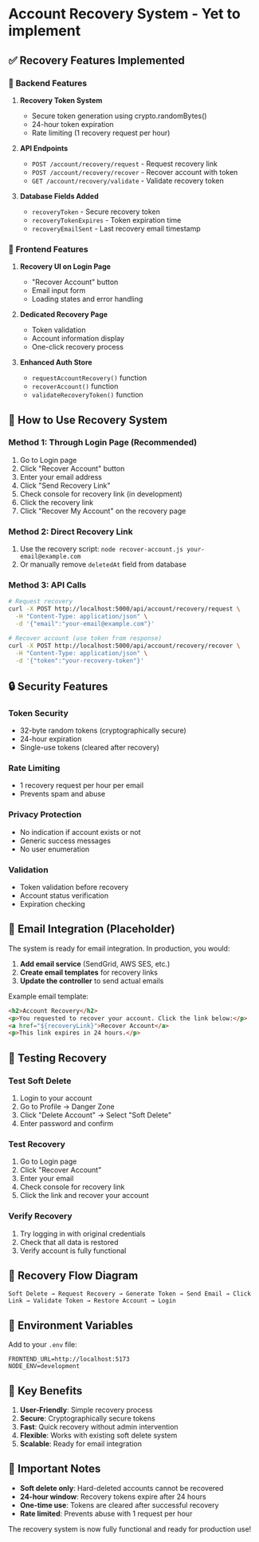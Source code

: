 # Account Recovery System - Yet to implement

## ✅ **Recovery Features Implemented**

### 🔧 **Backend Features**
1. **Recovery Token System**
   - Secure token generation using crypto.randomBytes()
   - 24-hour token expiration
   - Rate limiting (1 recovery request per hour)

2. **API Endpoints**
   - `POST /account/recovery/request` - Request recovery link
   - `POST /account/recovery/recover` - Recover account with token
   - `GET /account/recovery/validate` - Validate recovery token

3. **Database Fields Added**
   - `recoveryToken` - Secure recovery token
   - `recoveryTokenExpires` - Token expiration time
   - `recoveryEmailSent` - Last recovery email timestamp

### 🎨 **Frontend Features**
1. **Recovery UI on Login Page**
   - "Recover Account" button
   - Email input form
   - Loading states and error handling

2. **Dedicated Recovery Page**
   - Token validation
   - Account information display
   - One-click recovery process

3. **Enhanced Auth Store**
   - `requestAccountRecovery()` function
   - `recoverAccount()` function
   - `validateRecoveryToken()` function

## 🚀 **How to Use Recovery System**

### **Method 1: Through Login Page (Recommended)**
1. Go to Login page
2. Click "Recover Account" button
3. Enter your email address
4. Click "Send Recovery Link"
5. Check console for recovery link (in development)
6. Click the recovery link
7. Click "Recover My Account" on the recovery page

### **Method 2: Direct Recovery Link**
1. Use the recovery script: `node recover-account.js your-email@example.com`
2. Or manually remove `deletedAt` field from database

### **Method 3: API Calls**
```bash
# Request recovery
curl -X POST http://localhost:5000/api/account/recovery/request \
  -H "Content-Type: application/json" \
  -d '{"email":"your-email@example.com"}'

# Recover account (use token from response)
curl -X POST http://localhost:5000/api/account/recovery/recover \
  -H "Content-Type: application/json" \
  -d '{"token":"your-recovery-token"}'
```

## 🔒 **Security Features**

### **Token Security**
- 32-byte random tokens (cryptographically secure)
- 24-hour expiration
- Single-use tokens (cleared after recovery)

### **Rate Limiting**
- 1 recovery request per hour per email
- Prevents spam and abuse

### **Privacy Protection**
- No indication if account exists or not
- Generic success messages
- No user enumeration

### **Validation**
- Token validation before recovery
- Account status verification
- Expiration checking

## 📧 **Email Integration (Placeholder)**

The system is ready for email integration. In production, you would:

1. **Add email service** (SendGrid, AWS SES, etc.)
2. **Create email templates** for recovery links
3. **Update the controller** to send actual emails

Example email template:
```html
<h2>Account Recovery</h2>
<p>You requested to recover your account. Click the link below:</p>
<a href="${recoveryLink}">Recover Account</a>
<p>This link expires in 24 hours.</p>
```

## 🧪 **Testing Recovery**

### **Test Soft Delete**
1. Login to your account
2. Go to Profile → Danger Zone
3. Click "Delete Account" → Select "Soft Delete"
4. Enter password and confirm

### **Test Recovery**
1. Go to Login page
2. Click "Recover Account"
3. Enter your email
4. Check console for recovery link
5. Click the link and recover your account

### **Verify Recovery**
1. Try logging in with original credentials
2. Check that all data is restored
3. Verify account is fully functional

## 🔄 **Recovery Flow Diagram**

```
Soft Delete → Request Recovery → Generate Token → Send Email → Click Link → Validate Token → Restore Account → Login
```

## 📝 **Environment Variables**

Add to your `.env` file:
```env
FRONTEND_URL=http://localhost:5173
NODE_ENV=development
```

## 🎯 **Key Benefits**

1. **User-Friendly**: Simple recovery process
2. **Secure**: Cryptographically secure tokens
3. **Fast**: Quick recovery without admin intervention
4. **Flexible**: Works with existing soft delete system
5. **Scalable**: Ready for email integration

## 🚨 **Important Notes**

- **Soft delete only**: Hard-deleted accounts cannot be recovered
- **24-hour window**: Recovery tokens expire after 24 hours
- **One-time use**: Tokens are cleared after successful recovery
- **Rate limited**: Prevents abuse with 1 request per hour

The recovery system is now fully functional and ready for production use!




